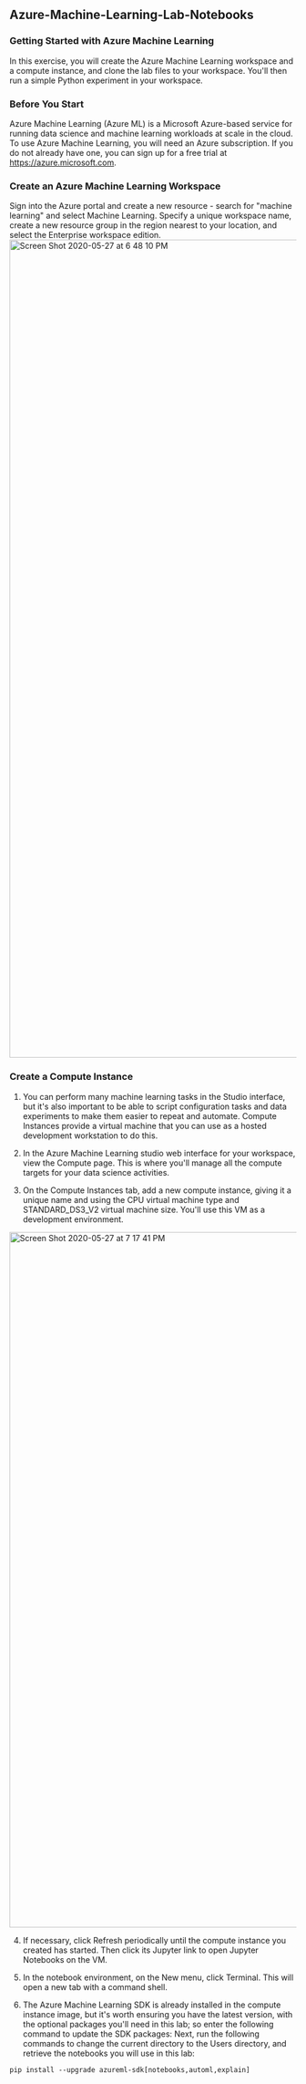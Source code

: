 ## Azure-Machine-Learning-Lab-Notebooks

### Getting Started with Azure Machine Learning
In this exercise, you will create the Azure Machine Learning workspace and a compute instance, and clone the lab files to your workspace. You'll then run a simple Python experiment in your workspace.

### Before You Start
Azure Machine Learning (Azure ML) is a Microsoft Azure-based service for running data science and machine learning workloads at scale in the cloud. To use Azure Machine Learning, you will need an Azure subscription. If you do not already have one, you can sign up for a free trial at https://azure.microsoft.com.

### Create an Azure Machine Learning Workspace
Sign into the Azure portal and create a new resource - search for "machine learning" and select Machine Learning. Specify a unique workspace name, create a new resource group in the region nearest to your location, and select the Enterprise workspace edition.
<img width="1435" alt="Screen Shot 2020-05-27 at 6 48 10 PM" src="https://user-images.githubusercontent.com/46945617/83079832-b4d36b80-a04a-11ea-9838-c458a5749679.png">

### Create a Compute Instance
1. You can perform many machine learning tasks in the Studio interface, but it's also important to be able to script configuration tasks and data experiments to make them easier to repeat and automate. Compute Instances provide a virtual machine that you can use as a hosted development workstation to do this.

2. In the Azure Machine Learning studio web interface for your workspace, view the Compute page. This is where you'll manage all the compute targets for your data science activities.

3. On the Compute Instances tab, add a new compute instance, giving it a unique name and using the CPU virtual machine type and STANDARD_DS3_V2 virtual machine size. You'll use this VM as a development environment.

<img width="1220" alt="Screen Shot 2020-05-27 at 7 17 41 PM" src="https://user-images.githubusercontent.com/46945617/83081499-d8001a00-a04e-11ea-98a1-b4f36df54e4f.png">

4. If necessary, click Refresh periodically until the compute instance you created has started. Then click its Jupyter link to open Jupyter Notebooks on the VM.

5. In the notebook environment, on the New menu, click Terminal. This will open a new tab with a command shell.

6. The Azure Machine Learning SDK is already installed in the compute instance image, but it's worth ensuring you have the latest version, with the optional packages you'll need in this lab; so enter the following command to update the SDK packages:
Next, run the following commands to change the current directory to the Users directory, and retrieve the notebooks you will use in this lab:
```
pip install --upgrade azureml-sdk[notebooks,automl,explain]

```

